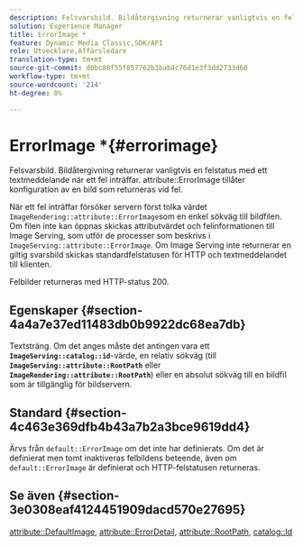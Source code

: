```yaml
---
description: Felsvarsbild. Bildåtergivning returnerar vanligtvis en felstatus med ett textmeddelande när ett fel inträffar. Med attributet ErrorImage kan du konfigurera en bild som returneras vid fel.
solution: Experience Manager
title: ErrorImage *
feature: Dynamic Media Classic,SDK/API
role: Utvecklare,Affärsledare
translation-type: tm+mt
source-git-commit: d0bc88f55f857762b3bab4c76d1e3f3dd2733d60
workflow-type: tm+mt
source-wordcount: '214'
ht-degree: 0%

---
```



# ErrorImage *{#errorimage}

Felsvarsbild. Bildåtergivning returnerar vanligtvis en felstatus med ett textmeddelande när ett fel inträffar. attribute::ErrorImage tillåter konfiguration av en bild som returneras vid fel.

När ett fel inträffar försöker servern först tolka värdet `ImageRendering::attribute::ErrorImage`som en enkel sökväg till bildfilen. Om filen inte kan öppnas skickas attributvärdet och felinformationen till Image Serving, som utför de processer som beskrivs i `ImageServing::attribute::ErrorImage`. Om Image Serving inte returnerar en giltig svarsbild skickas standardfelstatusen för HTTP och textmeddelandet till klienten.

Felbilder returneras med HTTP-status 200.

## Egenskaper {#section-4a4a7e37ed11483db0b9922dc68ea7db}

Textsträng. Om det anges måste det antingen vara ett **`ImageServing::catalog::id`**-värde, en relativ sökväg (till **`ImageServing::attribute::RootPath`** eller **`ImageRendering::attribute::RootPath`**) eller en absolut sökväg till en bildfil som är tillgänglig för bildservern.

## Standard {#section-4c463e369dfb4b43a7b2a3bce9619dd4}

Ärvs från `default::ErrorImage` om det inte har definierats. Om det är definierat men tomt inaktiveras felbildens beteende, även om `default::ErrorImage` är definierat och HTTP-felstatusen returneras.

## Se även {#section-3e0308eaf4124451909dacd570e27695}

[attribute::DefaultImage](../../../../../ir-api/material-cat/image-rendering-api-ref/c-ir-material-catalog/c-ir-attributes-reference/r-ir-defaultpix.md#reference-102c98f9b5d24d2aaaeb756653fb0e6f),  [attribute::ErrorDetail](../../../../../ir-api/material-cat/image-rendering-api-ref/c-ir-material-catalog/c-ir-attributes-reference/r-ir-errordetail.md#reference-123b56eed6cf49cea6e0490672b7c53b),  [attribute::RootPath](../../../../../ir-api/material-cat/image-rendering-api-ref/c-ir-material-catalog/c-ir-attributes-reference/r-ir-rootpath.md#reference-a4d7c96b62e14fcbad1740c702f160f3),  [catalog::Id](../../../../../ir-api/material-cat/image-rendering-api-ref/c-ir-material-catalog/c-ir-material-data-reference/r-ir-id.md#reference-cba2a53a952e403fb57a4e8569f9cf85)
